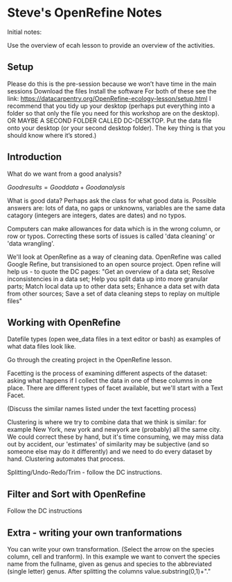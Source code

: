 # Steve's OpenRefine Notes

Initial notes:

Use the overview of ecah lesson to provide an overview of the activities.

## Setup

Please do this is the pre-session because we won’t have time in the main sessions
Download the files
Install the software
For both of these see the link: https://datacarpentry.org/OpenRefine-ecology-lesson/setup.html
I recommend that you tidy up your desktop (perhaps put everything into a folder so that only the file you need for this workshop are on the desktop). OR MAYBE A SECOND FOLDER CALLED DC-DESKTOP. Put the data file onto your desktop (or your second desktop folder). The key thing is that you should know where it’s stored.)

## Introduction

What do we want from a good analysis?

$Good results = Good data + Good analysis$

What is good data? Perhaps ask the class for what good data is. Possible answers are: lots of data, no gaps or unknowns, variables are the same data catagory (integers are integers, dates are dates) and no typos.

Computers can make allowances for data which is in the wrong column, or row or typos. Correcting these sorts of issues is called 'data cleaning' or 'data wrangling'.

We'll look at OpenRefine as a way of cleaning data. OpenRefine was called Google Refine, but transisioned to an open source project.
Open refine will help us - to quote the DC pages: "Get an overview of a data set; Resolve inconsistencies in a data set; Help you split data up into more granular parts; Match local data up to other data sets; Enhance a data set with data from other sources; Save a set of data cleaning steps to replay on multiple files"

## Working with OpenRefine

Datefile types (open wee_data files in a text editor or bash) as examples of what data files look like.

Go through the creating project in the OpenRefine lesson.

Facetting is the process of examining different aspects of the dataset: asking what happens if I collect the data in one of these columns in one place. There are different types of facet available, but we'll start with a Text Facet.

(Discuss the similar names listed under the text facetting process)

Clustering is where we try to combine data that we think is similar: for example New York, new york and newyork are (probably) all the same city. We could correct these by hand, but it's time consuming, we may miss data out by accident, our 'estimates' of similarity may be subjective (and so someone else may do it differently) and we need to do every dataset by hand. Clustering automates that process.

Splitting/Undo-Redo/Trim - follow the DC instructions.

## Filter and Sort with OpenRefine

Follow the DC instructions

## Extra - writing your own tranformations

You can write your own transformation. (Select the arrow on the species column, cell 
and tranform). In this example we want to convert the species name from the fullname,
given as genus and species to the abbreviated (single letter) genus. After splitting the columns
value.substring(0,1)+"."
